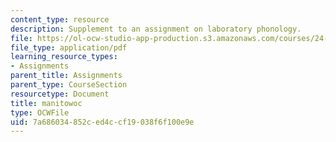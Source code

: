 ```yaml
---
content_type: resource
description: Supplement to an assignment on laboratory phonology.
file: https://ol-ocw-studio-app-production.s3.amazonaws.com/courses/24-910-topics-in-linguistic-theory-laboratory-phonology-spring-2007/7a686034852ced4ccf19038f6f100e9e_manitowoc.pdf
file_type: application/pdf
learning_resource_types:
- Assignments
parent_title: Assignments
parent_type: CourseSection
resourcetype: Document
title: manitowoc
type: OCWFile
uid: 7a686034-852c-ed4c-cf19-038f6f100e9e
---
```

